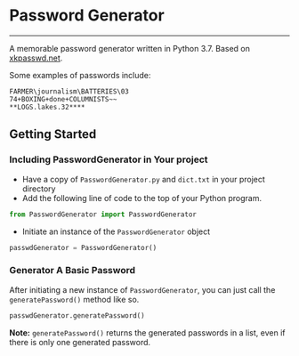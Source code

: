 # Password Generator
---
A memorable password generator written in Python 3.7. Based on  [xkpasswd.net](http://www.xkpasswd.net/).

Some examples of passwords include:
```
FARMER\journalism\BATTERIES\03
74+BOXING+done+COLUMNISTS~~
**LOGS.lakes.32****
```

## Getting Started

### Including PasswordGenerator in Your project
- Have a copy of `PasswordGenerator.py` and `dict.txt` in your project directory
- Add the following line of code to the top of your Python program.
```python
from PasswordGenerator import PasswordGenerator
```
- Initiate an instance of the `PasswordGenerator` object
```python
passwdGenerator = PasswordGenerator()
```

### Generator A Basic Password
After initiating a new instance of `PasswordGenerator`, you can just call the `generatePassword()` method like so.
```python
passwdGenerator.generatePassword()
```
**Note:** `generatePassword()` returns the generated passwords in a list, even if there is only one generated password.
